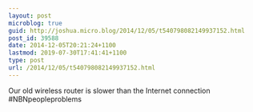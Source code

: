```yaml
---
layout: post
microblog: true
guid: http://joshua.micro.blog/2014/12/05/t540798082149937152.html
post_id: 39588
date: 2014-12-05T20:21:24+1100
lastmod: 2019-07-30T17:41:41+1100
type: post
url: /2014/12/05/t540798082149937152.html
---
```

Our old wireless router is slower than the Internet connection #NBNpeopleproblems

